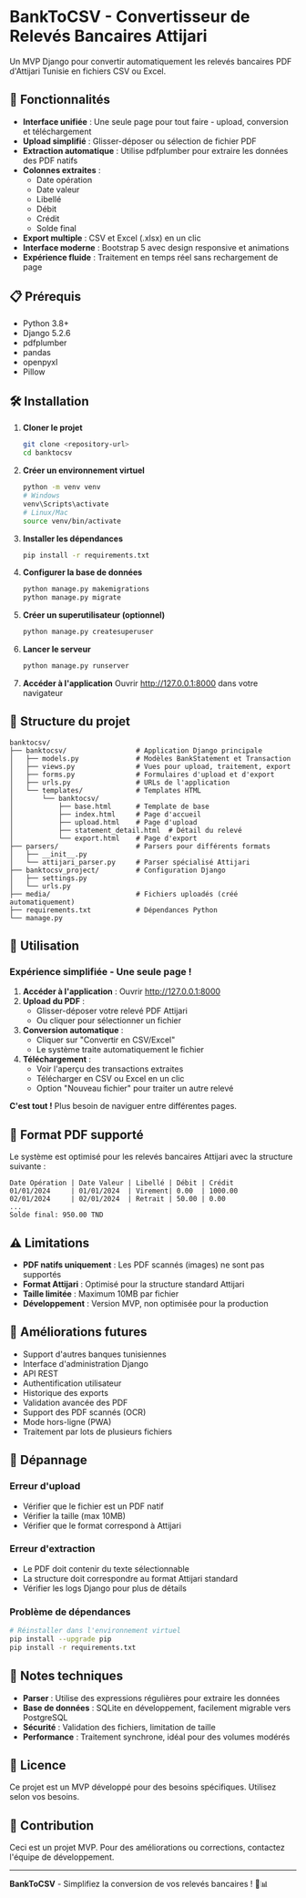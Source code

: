 # BankToCSV - Convertisseur de Relevés Bancaires Attijari

Un MVP Django pour convertir automatiquement les relevés bancaires PDF d'Attijari Tunisie en fichiers CSV ou Excel.

## 🚀 Fonctionnalités

- **Interface unifiée** : Une seule page pour tout faire - upload, conversion et téléchargement
- **Upload simplifié** : Glisser-déposer ou sélection de fichier PDF
- **Extraction automatique** : Utilise pdfplumber pour extraire les données des PDF natifs
- **Colonnes extraites** :
  - Date opération
  - Date valeur
  - Libellé
  - Débit
  - Crédit
  - Solde final
- **Export multiple** : CSV et Excel (.xlsx) en un clic
- **Interface moderne** : Bootstrap 5 avec design responsive et animations
- **Expérience fluide** : Traitement en temps réel sans rechargement de page

## 📋 Prérequis

- Python 3.8+
- Django 5.2.6
- pdfplumber
- pandas
- openpyxl
- Pillow

## 🛠️ Installation

1. **Cloner le projet**
   ```bash
   git clone <repository-url>
   cd banktocsv
   ```

2. **Créer un environnement virtuel**
   ```bash
   python -m venv venv
   # Windows
   venv\Scripts\activate
   # Linux/Mac
   source venv/bin/activate
   ```

3. **Installer les dépendances**
   ```bash
   pip install -r requirements.txt
   ```

4. **Configurer la base de données**
   ```bash
   python manage.py makemigrations
   python manage.py migrate
   ```

5. **Créer un superutilisateur (optionnel)**
   ```bash
   python manage.py createsuperuser
   ```

6. **Lancer le serveur**
   ```bash
   python manage.py runserver
   ```

7. **Accéder à l'application**
   Ouvrir http://127.0.0.1:8000 dans votre navigateur

## 📁 Structure du projet

```
banktocsv/
├── banktocsv/                 # Application Django principale
│   ├── models.py              # Modèles BankStatement et Transaction
│   ├── views.py               # Vues pour upload, traitement, export
│   ├── forms.py               # Formulaires d'upload et d'export
│   ├── urls.py                # URLs de l'application
│   └── templates/             # Templates HTML
│       └── banktocsv/
│           ├── base.html      # Template de base
│           ├── index.html     # Page d'accueil
│           ├── upload.html    # Page d'upload
│           ├── statement_detail.html  # Détail du relevé
│           └── export.html    # Page d'export
├── parsers/                   # Parsers pour différents formats
│   ├── __init__.py
│   └── attijari_parser.py     # Parser spécialisé Attijari
├── banktocsv_project/         # Configuration Django
│   ├── settings.py
│   └── urls.py
├── media/                     # Fichiers uploadés (créé automatiquement)
├── requirements.txt           # Dépendances Python
└── manage.py
```

## 🔧 Utilisation

### Expérience simplifiée - Une seule page !

1. **Accéder à l'application** : Ouvrir http://127.0.0.1:8000
2. **Upload du PDF** : 
   - Glisser-déposer votre relevé PDF Attijari
   - Ou cliquer pour sélectionner un fichier
3. **Conversion automatique** : 
   - Cliquer sur "Convertir en CSV/Excel"
   - Le système traite automatiquement le fichier
4. **Téléchargement** : 
   - Voir l'aperçu des transactions extraites
   - Télécharger en CSV ou Excel en un clic
   - Option "Nouveau fichier" pour traiter un autre relevé

**C'est tout !** Plus besoin de naviguer entre différentes pages.

## 🎯 Format PDF supporté

Le système est optimisé pour les relevés bancaires Attijari avec la structure suivante :

```
Date Opération | Date Valeur | Libellé | Débit | Crédit
01/01/2024     | 01/01/2024  | Virement| 0.00  | 1000.00
02/01/2024     | 02/01/2024  | Retrait | 50.00 | 0.00
...
Solde final: 950.00 TND
```

## ⚠️ Limitations

- **PDF natifs uniquement** : Les PDF scannés (images) ne sont pas supportés
- **Format Attijari** : Optimisé pour la structure standard Attijari
- **Taille limitée** : Maximum 10MB par fichier
- **Développement** : Version MVP, non optimisée pour la production

## 🚧 Améliorations futures

- Support d'autres banques tunisiennes
- Interface d'administration Django
- API REST
- Authentification utilisateur
- Historique des exports
- Validation avancée des PDF
- Support des PDF scannés (OCR)
- Mode hors-ligne (PWA)
- Traitement par lots de plusieurs fichiers

## 🐛 Dépannage

### Erreur d'upload
- Vérifier que le fichier est un PDF natif
- Vérifier la taille (max 10MB)
- Vérifier que le format correspond à Attijari

### Erreur d'extraction
- Le PDF doit contenir du texte sélectionnable
- La structure doit correspondre au format Attijari standard
- Vérifier les logs Django pour plus de détails

### Problème de dépendances
```bash
# Réinstaller dans l'environnement virtuel
pip install --upgrade pip
pip install -r requirements.txt
```

## 📝 Notes techniques

- **Parser** : Utilise des expressions régulières pour extraire les données
- **Base de données** : SQLite en développement, facilement migrable vers PostgreSQL
- **Sécurité** : Validation des fichiers, limitation de taille
- **Performance** : Traitement synchrone, idéal pour des volumes modérés

## 📄 Licence

Ce projet est un MVP développé pour des besoins spécifiques. Utilisez selon vos besoins.

## 🤝 Contribution

Ceci est un projet MVP. Pour des améliorations ou corrections, contactez l'équipe de développement.

---

**BankToCSV** - Simplifiez la conversion de vos relevés bancaires ! 🏦📊
